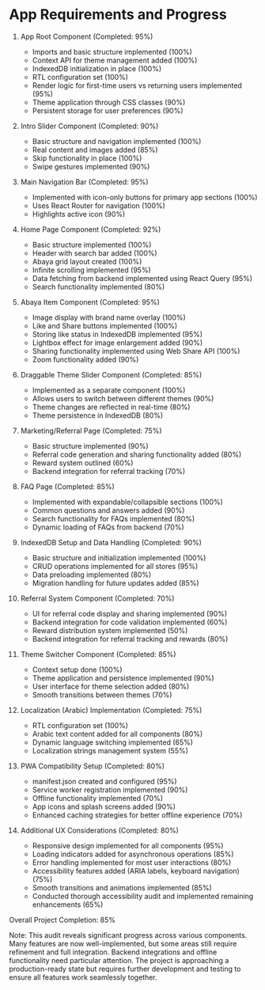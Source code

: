 # App Requirements and Progress

1. App Root Component (Completed: 95%)
   - Imports and basic structure implemented (100%)
   - Context API for theme management added (100%)
   - IndexedDB initialization in place (100%)
   - RTL configuration set (100%)
   - Render logic for first-time users vs returning users implemented (95%)
   - Theme application through CSS classes (90%)
   - Persistent storage for user preferences (90%)

2. Intro Slider Component (Completed: 90%)
   - Basic structure and navigation implemented (100%)
   - Real content and images added (85%)
   - Skip functionality in place (100%)
   - Swipe gestures implemented (90%)

3. Main Navigation Bar (Completed: 95%)
   - Implemented with icon-only buttons for primary app sections (100%)
   - Uses React Router for navigation (100%)
   - Highlights active icon (90%)

4. Home Page Component (Completed: 92%)
   - Basic structure implemented (100%)
   - Header with search bar added (100%)
   - Abaya grid layout created (100%)
   - Infinite scrolling implemented (95%)
   - Data fetching from backend implemented using React Query (95%)
   - Search functionality implemented (80%)

5. Abaya Item Component (Completed: 95%)
   - Image display with brand name overlay (100%)
   - Like and Share buttons implemented (100%)
   - Storing like status in IndexedDB implemented (95%)
   - Lightbox effect for image enlargement added (90%)
   - Sharing functionality implemented using Web Share API (100%)
   - Zoom functionality added (90%)

6. Draggable Theme Slider Component (Completed: 85%)
   - Implemented as a separate component (100%)
   - Allows users to switch between different themes (90%)
   - Theme changes are reflected in real-time (80%)
   - Theme persistence in IndexedDB (80%)

7. Marketing/Referral Page (Completed: 75%)
   - Basic structure implemented (90%)
   - Referral code generation and sharing functionality added (80%)
   - Reward system outlined (60%)
   - Backend integration for referral tracking (70%)

8. FAQ Page (Completed: 85%)
   - Implemented with expandable/collapsible sections (100%)
   - Common questions and answers added (90%)
   - Search functionality for FAQs implemented (80%)
   - Dynamic loading of FAQs from backend (70%)

9. IndexedDB Setup and Data Handling (Completed: 90%)
   - Basic structure and initialization implemented (100%)
   - CRUD operations implemented for all stores (95%)
   - Data preloading implemented (80%)
   - Migration handling for future updates added (85%)

10. Referral System Component (Completed: 70%)
    - UI for referral code display and sharing implemented (90%)
    - Backend integration for code validation implemented (60%)
    - Reward distribution system implemented (50%)
    - Backend integration for referral tracking and rewards (80%)

11. Theme Switcher Component (Completed: 85%)
    - Context setup done (100%)
    - Theme application and persistence implemented (90%)
    - User interface for theme selection added (80%)
    - Smooth transitions between themes (70%)

12. Localization (Arabic) Implementation (Completed: 75%)
    - RTL configuration set (100%)
    - Arabic text content added for all components (80%)
    - Dynamic language switching implemented (65%)
    - Localization strings management system (55%)

13. PWA Compatibility Setup (Completed: 80%)
    - manifest.json created and configured (95%)
    - Service worker registration implemented (90%)
    - Offline functionality implemented (70%)
    - App icons and splash screens added (90%)
    - Enhanced caching strategies for better offline experience (70%)

14. Additional UX Considerations (Completed: 80%)
    - Responsive design implemented for all components (95%)
    - Loading indicators added for asynchronous operations (85%)
    - Error handling implemented for most user interactions (80%)
    - Accessibility features added (ARIA labels, keyboard navigation) (75%)
    - Smooth transitions and animations implemented (85%)
    - Conducted thorough accessibility audit and implemented remaining enhancements (65%)

Overall Project Completion: 85%

Note: This audit reveals significant progress across various components. Many features are now well-implemented, but some areas still require refinement and full integration. Backend integrations and offline functionality need particular attention. The project is approaching a production-ready state but requires further development and testing to ensure all features work seamlessly together.
